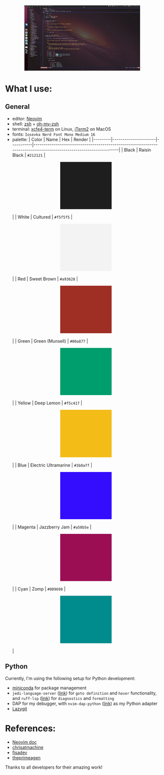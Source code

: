 <p align="center">
    <img alt="neovim" src="./assets/neovim.png"/ style="width:75%; height:75%;"/>
</p>

# What I use:

## General
- editor: [Neovim](https://neovim.io/)
- shell: [zsh](https://www.zsh.org/https://www.zsh.org/) + [oh-my-zsh](https://github.com/ohmyzsh/ohmyzsh)
- terminal: [xcfe4-term](https://docs.xfce.org/apps/terminal/start) on Linux, [iTerm2](https://iterm2.com/) on MacOS
- fonts: `Iosevka Nerd Font Mono Medium 16`
- palette:
    | Color   | Name                 | Hex       | Render                                                                                                              |
    |---------|----------------------|-----------|---------------------------------------------------------------------------------------------------------------------|
    | Black   | Raisin Black         | `#212121` | <p align="center"> <img src="./assets/212121.png" alt="Raisin Black" style="width:35%; height:35%;" />         </p> |
    | White   | Cultured             | `#f5f5f5` | <p align="center"> <img src="./assets/f5f5f5.png" alt="Cultured" style="width:35%; height:35%;" />             </p> |
    | Red     | Sweet Brown          | `#a93628` | <p align="center"> <img src="./assets/a93628.png" alt="Sweet Brown" style="width:35%; height:35%;" />          </p> |
    | Green   | Green (Munsell)      | `#00a877` | <p align="center"> <img src="./assets/00a877.png" alt="Green (Munsell)" style="width:35%; height:35%;" />      </p> |
    | Yellow  | Deep Lemon           | `#f5c417` | <p align="center"> <img src="./assets/f5c417.png" alt="Deep Lemon" style="width:35%; height:35%;" />           </p> |
    | Blue    | Electric Ultramarine | `#3b0aff` | <p align="center"> <img src="./assets/3b0aff.png" alt="Electric Ultramarine" style="width:35%; height:35%;" /> </p> |
    | Magenta | Jazzberry Jam        | `#a50b5e` | <p align="center"> <img src="./assets/a50b5e.png" alt="Jazzberry Jam" style="width:35%; height:35%;" />        </p> |
    | Cyan    | Zomp                 | `#009698` | <p align="center"> <img src="./assets/009698.png" alt="Zomp" style="width:35%; height:35%;" />                 </p> |

## Python
Currently, I'm using the following setup for Python development:
- [miniconda](https://docs.conda.io/en/latest/miniconda.html) for package management
- `jedi-language-server` ([link](https://github.com/pappasam/jedi-language-server)) for `goto definition` and `hover` functionality, and `ruff-lsp` ([link](https://github.com/astral-sh/ruff-lsp)) for `diagnostics` and `formatting`
- DAP for my debugger, with `nvim-dap-python` ([link](https://github.com/mfussenegger/nvim-dap-python)) as my Python adapter
- [Lazygit](https://github.com/jesseduffield/lazygit)

# References:
- [Neovim doc](https://neovim.io/doc/)
- [chrisatmachine](https://github.com/LunarVim/Neovim-from-scratch/tree/master)
- [fisadev](https://vim.fisadev.com/)
- [theprimeagen](https://github.com/ThePrimeagen/.dotfiles)

Thanks to all developers for their amazing work!
